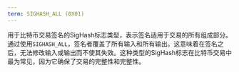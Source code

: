 ```yaml
---
term: SIGHASH_ALL (0X01)
---
```


用于比特币交易签名的SigHash标志类型，表示签名适用于交易的所有组成部分。通过使用`SIGHASH_ALL`，签名者覆盖了所有输入和所有输出。这意味着在签名之后，无法修改输入或输出而不使其失效。这种类型的SigHash标志在比特币交易中最为常见，因为它确保了交易的完整性和完整性。